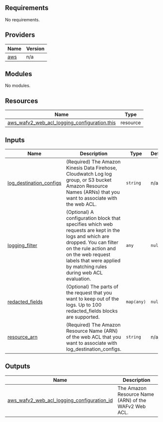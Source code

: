 <!-- BEGIN_TF_DOCS -->
## Requirements

No requirements.

## Providers

| Name | Version |
|------|---------|
| <a name="provider_aws"></a> [aws](#provider\_aws) | n/a |

## Modules

No modules.

## Resources

| Name | Type |
|------|------|
| [aws_wafv2_web_acl_logging_configuration.this](https://registry.terraform.io/providers/hashicorp/aws/latest/docs/resources/wafv2_web_acl_logging_configuration) | resource |

## Inputs

| Name | Description | Type | Default | Required |
|------|-------------|------|---------|:--------:|
| <a name="input_log_destination_configs"></a> [log\_destination\_configs](#input\_log\_destination\_configs) | (Required) The Amazon Kinesis Data Firehose, Cloudwatch Log log group, or S3 bucket Amazon Resource Names (ARNs) that you want to associate with the web ACL. | `string` | n/a | yes |
| <a name="input_logging_filter"></a> [logging\_filter](#input\_logging\_filter) | (Optional) A configuration block that specifies which web requests are kept in the logs and which are dropped. You can filter on the rule action and on the web request labels that were applied by matching rules during web ACL evaluation. | `any` | `null` | no |
| <a name="input_redacted_fields"></a> [redacted\_fields](#input\_redacted\_fields) | (Optional) The parts of the request that you want to keep out of the logs. Up to 100 redacted\_fields blocks are supported. | `map(any)` | `null` | no |
| <a name="input_resource_arn"></a> [resource\_arn](#input\_resource\_arn) | (Required) The Amazon Resource Name (ARN) of the web ACL that you want to associate with log\_destination\_configs. | `string` | n/a | yes |

## Outputs

| Name | Description |
|------|-------------|
| <a name="output_aws_wafv2_web_acl_logging_configuration_id"></a> [aws\_wafv2\_web\_acl\_logging\_configuration\_id](#output\_aws\_wafv2\_web\_acl\_logging\_configuration\_id) | The Amazon Resource Name (ARN) of the WAFv2 Web ACL. |
<!-- END_TF_DOCS -->